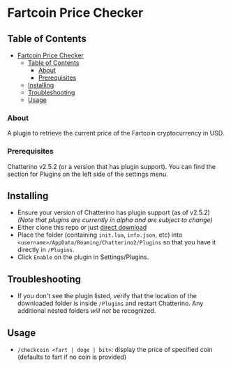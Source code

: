 # Fartcoin Price Checker

## Table of Contents

- [Fartcoin Price Checker](#fartcoin-price-checker)
  - [Table of Contents](#table-of-contents)
    - [About ](#about-)
    - [Prerequisites](#prerequisites)
  - [Installing](#installing)
  - [Troubleshooting](#troubleshooting)
  - [Usage ](#usage-)

### About <a name = "about"></a>

A plugin to retrieve the current price of the Fartcoin cryptocurrency in USD.

### Prerequisites

Chatterino v2.5.2 (or a version that has plugin support). You can find the section for Plugins on the left side of the settings menu.

## Installing<a name = "installing"></a>

- Ensure your version of Chatterino has plugin support (as of v2.5.2) *(Note that plugins are currently in alpha and are subject to change)*
- Either clone this repo or just [direct download](https://github.com/jccdev45/check-fartcoin/archive/refs/heads/main.zip)
- Place the folder (containing `init.lua`, `info.json`, etc) into `<username>/AppData/Roaming/Chatterino2/Plugins` so that you have it directly in `/Plugins`.
- Click `Enable` on the plugin in Settings/Plugins.

## Troubleshooting<a name = "troubleshooting"></a>

- If you don't see the plugin listed, verify that the location of the downloaded folder is inside `/Plugins` and restart Chatterino. Any additional nested folders *will not* be recognized.

## Usage <a name = "usage"></a>

- `/checkcoin <fart | doge | bit>`: display the price of specified coin (defaults to fart if no coin is provided)
